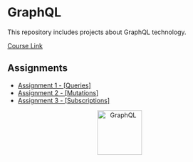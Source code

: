 # GraphQL

This repository includes projects about GraphQL technology.

[Course Link](https://app.patika.dev/courses/graphql/)

## Assignments

- [Assignment 1 - [Queries]](./Assignment_1/)
- [Assignment 2 - [Mutations]](./Assignment_2/)
- [Assignment 3 - [Subscriptions]](./Assignment_3/)


<p align="center">
 <img src="https://graphql.org/img/logo.svg" alt="GraphQL" width="100"/>
</p>